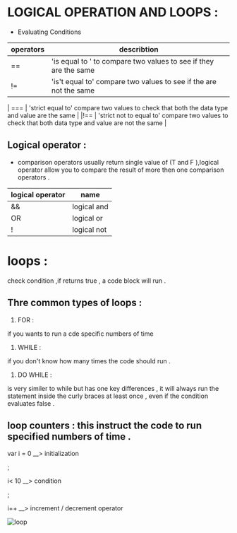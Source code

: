 
# LOGICAL OPERATION AND LOOPS  :

* Evaluating Conditions 

| operators| describtion|
| ------------- | ------------- |
| ==   | 'is equal to ' to compare two values to see if they are the same |
| !=  | 'is't equal to' compare two values to see if the are not the same   |

| === | 'strict equal to' compare two values to check that both the data type and value are the same |
|!== | 'strict not to equal to' compare two values to check that both data type and value are not the same |

## Logical operator :

* comparison operators usually return single value of (T and F ),logical operator allow you to compare the result of more then one comparison operators .

| logical operator | name |
| ------------- | ------------- |
| &&  | logical and |
| OR  | logical or |
| !   | logical not |

# loops :
check condition ,if returns true , a code block will run .

## Thre common types of loops :

1. FOR :

if you wants to run a cde specific numbers of time 

1. WHILE :

if you don't know how many times the code should run .

1. DO WHILE :

is very similer to while but has one key differences , it will always run the statement inside the curly braces at least once , even if the condition evaluates false .


## loop counters : this instruct the code to run specified numbers of time .

var i = 0 __> initialization 

;

i< 10  __>  condition 

;

i++ __> increment / decrement operator 





![loop](https://res.cloudinary.com/dyd911kmh/image/upload/f_auto,q_auto:best/v1508331558/Loop_2-2_igl4qt.jpg)
